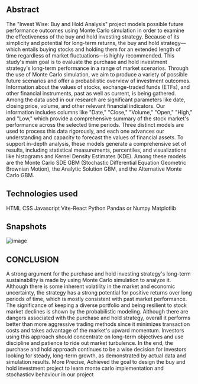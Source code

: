 ## Abstract
The "Invest Wise: Buy and Hold Analysis" project models possible future
performance outcomes using Monte Carlo simulation in order to examine the
effectiveness of the buy and hold investing strategy. Because of its simplicity and
potential for long-term returns, the buy and hold strategy—which entails buying
stocks and holding them for an extended length of time regardless of market
fluctuations—is highly recommended. This study's main goal is to evaluate the
purchase and hold investment strategy's long-term performance in a range of
market scenarios. Through the use of Monte Carlo simulation, we aim to produce a
variety of possible future scenarios and offer a probabilistic overview of
investment outcomes. Information about the values of stocks, exchange-traded
funds (ETFs), and other financial instruments, past as well as current, is being
gathered. Among the data used in our research are significant parameters like date,
closing price, volume, and other relevant financial indicators. Our information
includes columns like "Date," "Close," "Volume," "Open," "High," and "Low,"
which provide a comprehensive summary of the stock market's performance across
the selected time periods. Three distinct models are used to process this data
rigorously, and each one advances our understanding and capacity to forecast the
values of financial assets. To support in-depth analysis, these models generate a
comprehensive set of results, including statistical measurements, percentiles, and
visualizations like histograms and Kernel Density Estimates (KDE). Among these
models are the Monte Carlo SDE GBM (Stochastic Differential Equation
Geometric Brownian Motion), the Analytic Solution GBM, and the Alternative
Monte Carlo GBM.

## Technologies used
HTML
CSS 
Javascript
Vite-React
Python
Pandas or Numpy
Matplotlib

## Snapshots
![image](https://github.com/user-attachments/assets/ec056260-0ff1-4897-a9e6-b40917357647)

## CONCLUSION
A strong argument for the purchase and hold investing strategy's long-term
sustainability is made by using Monte Carlo simulation to analyze it.
Although there is some inherent volatility in the market and economic
uncertainty, the strategy has a strong potential for positive returns over long
periods of time, which is mostly consistent with past market performance.
The significance of keeping a diverse portfolio and being resilient to stock
market declines is shown by the probabilistic modeling.
Although there are dangers associated with the purchase and hold strategy,
overall it performs better than more aggressive trading methods since it
minimizes transaction costs and takes advantage of the market's upward
momentum. Investors using this approach should concentrate on long-term
objectives and use discipline and patience to ride out market turbulence. In
the end, the purchase and hold approach continues to be a wise decision for
investors looking for steady, long-term growth, as demonstrated by actual
data and simulation results.
More Precise, Achieved the goal to design the buy and hold investment project to learn monte carlo implementation and stochasticv behaviour in our project
